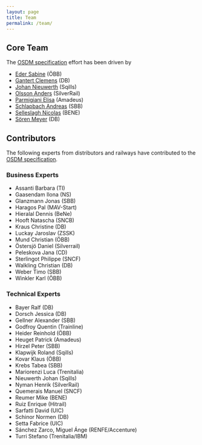 ```yaml
---
layout: page
title: Team
permalink: /team/
---
```


## Core Team

The [OSDM specification](../spec) effort has been driven by

- [Eder Sabine](https://www.linkedin.com/in/sabine-eder-949337203/) (ÖBB)
- [Gantert Clemens](https://www.linkedin.com/in/clemens-g-88783725) (DB)
- [Johan Nieuwerth](https://www.linkedin.com/in/johannieuwerth/) (Sqills)
- [Olsson Anders](https://www.linkedin.com/in/anders-olsson-5712a32a/) (SilverRail)
- [Parmigiani Elisa](https://www.linkedin.com/in/elisa-parmigiani-186b5745/) (Amadeus)
- [Schlapbach Andreas](https://www.linkedin.com/in/andreas-schlapbach-09b095ab/) (SBB)
- [Selleslagh Nicolas](https://linkedin.com/in/nicolasselleslagh) (BENE)
- [Sören Meyer](https://www.xing.com/profile/Soeren_Meyer17/cv) (DB)

## Contributors

The following experts from distributors and railways have contributed to the [OSDM specification](../spec).

### Business Experts

- Assanti Barbara (TI)
- Gaasendam Ilona (NS)
- Glanzmann Jonas (SBB)
- Haragos Pal (MAV-Start)
- Hieralal Dennis (BeNe)
- Hooft Natascha (SNCB)
- Kraus Christine (DB)
- Luckay Jaroslav (ZSSK)
- Mund Christian (ÖBB)
- Östersjö Daniel (Silverrail)
- Peleskova Jana (CD)
- Sterlingot Philippe (SNCF)
- Walkling Christian (DB)
- Weber Timo (SBB)
- Winkler Karl (ÖBB)

### Technical Experts

- Bayer Ralf (DB)
- Dorsch Jessica (DB)
- Gellner Alexander (SBB)
- Godfroy Quentin (Trainline)
- Heider Reinhold (ÖBB)
- Heuget Patrick (Amadeus)
- Hirzel Peter (SBB)
- Klapwijk Roland (Sqills)
- Kovar Klaus (ÖBB)
- Krebs Tabea (SBB)
- Mariorenzi Luca (Trenitalia)
- Nieuwerth Johan (Sqills)
- Nyman Henrik (SilverRail)
- Quemerais Manuel (SNCF)
- Reumer Mike (BENE)
- Ruiz Enrique (Hitrail)
- Sarfatti David (UIC)
- Schinor Normen (DB)
- Setta Fabrice (UIC)
- Sánchez Zarco, Miguel Ánge (RENFE/Accenture)
- Turri Stefano (Trenitalia/IBM)
